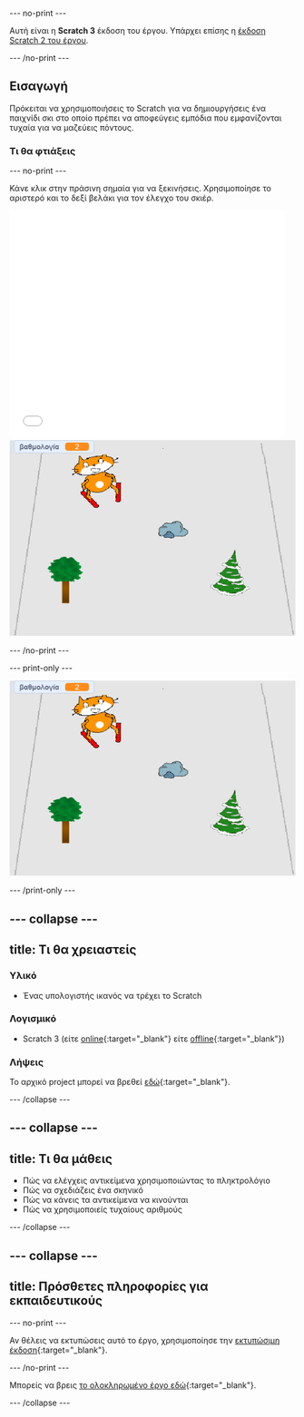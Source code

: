 --- no-print ---

Αυτή είναι η **Scratch 3** έκδοση του έργου. Υπάρχει επίσης η [έκδοση Scratch 2 του έργου](https://projects.raspberrypi.org/en/projects/scratch-cat-goes-skiing-scratch2).

--- /no-print ---

## Εισαγωγή

Πρόκειται να χρησιμοποιήσεις το Scratch για να δημιουργήσεις ένα παιχνίδι σκι στο οποίο πρέπει να αποφεύγεις εμπόδια που εμφανίζονται τυχαία για να μαζεύεις πόντους.

### Τι θα φτιάξεις

--- no-print ---

Κάνε κλικ στην πράσινη σημαία για να ξεκινήσεις. Χρησιμοποίησε το αριστερό και το δεξί βελάκι για τον έλεγχο του σκιέρ.

<div class="scratch-preview">
  <iframe allowtransparency="true" width="485" height="402" src="//scratch.mit.edu/projects/embed/281116583/?autostart=false" frameborder="0" scrolling="no"></iframe>
  <img src="images/skiing-final.png">
</div>

--- /no-print ---

--- print-only ---

![ολοκληρωμένο έργο](images/skiing-final.png)

--- /print-only ---

--- collapse ---
---
title: Τι θα χρειαστείς
---

### Υλικό

+ Ένας υπολογιστής ικανός να τρέχει το Scratch

### Λογισμικό

+ Scratch 3 (είτε [online](https://rpf.io/scratchon){:target="_blank"} είτε [offline](https://rpf.io/scratchoff){:target="_blank"})

### Λήψεις

Το αρχικό project μπορεί να βρεθεί [εδώ](https://rpf.io/p/en/scratch-cat-goes-skiing-go){:target="_blank"}.

--- /collapse ---

--- collapse ---
---
title: Τι θα μάθεις
---

+ Πώς να ελέγχεις αντικείμενα χρησιμοποιώντας το πληκτρολόγιο
+ Πώς να σχεδιάζεις ένα σκηνικό
+ Πώς να κάνεις τα αντικείμενα να κινούνται
+ Πώς να χρησιμοποιείς τυχαίους αριθμούς

--- /collapse ---

--- collapse ---
---
title: Πρόσθετες πληροφορίες για εκπαιδευτικούς
---

--- no-print ---

Αν θέλεις να εκτυπώσεις αυτό το έργο, χρησιμοποίησε την [εκτυπώσιμη έκδοση](https://projects.raspberrypi.org/en/projects/scratch-cat-goes-skiing/print){:target="_blank"}.

--- /no-print ---

Μπορείς να βρεις [το ολοκληρωμένο έργο εδώ](https://rpf.io/p/en/scratch-cat-goes-skiing-get){:target="_blank"}.

--- /collapse ---
